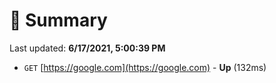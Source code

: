 # 📖 Summary
Last updated: **6/17/2021, 5:00:39 PM**

- `GET` [https://google.com](https://google.com) - **Up** (132ms)
